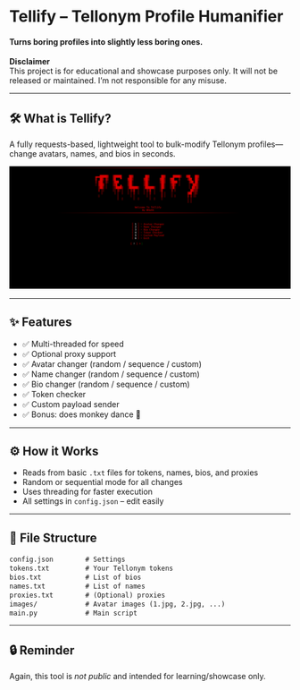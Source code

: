 # Tellify – Tellonym Profile Humanifier  
#### Turns boring profiles into slightly less boring ones.

**Disclaimer**  
This project is for educational and showcase purposes only. It will not be released or maintained. I’m not responsible for any misuse.

---

## 🛠 What is Tellify?  
A fully requests-based, lightweight tool to bulk-modify Tellonym profiles—change avatars, names, and bios in seconds.

![Alt text](/ui.png)

---

## ✨ Features  
- ✅ Multi-threaded for speed  
- ✅ Optional proxy support  
- ✅ Avatar changer (random / sequence / custom)  
- ✅ Name changer (random / sequence / custom)  
- ✅ Bio changer (random / sequence / custom)  
- ✅ Token checker  
- ✅ Custom payload sender  
- ✅ Bonus: does monkey dance 🐒  

---

## ⚙️ How it Works  
- Reads from basic `.txt` files for tokens, names, bios, and proxies  
- Random or sequential mode for all changes  
- Uses threading for faster execution  
- All settings in `config.json` – edit easily  

---

## 📁 File Structure  
```
config.json        # Settings  
tokens.txt         # Your Tellonym tokens  
bios.txt           # List of bios  
names.txt          # List of names  
proxies.txt        # (Optional) proxies  
images/            # Avatar images (1.jpg, 2.jpg, ...)  
main.py            # Main script
```

---

## 🔒 Reminder  
Again, this tool is *not public* and intended for learning/showcase only.

